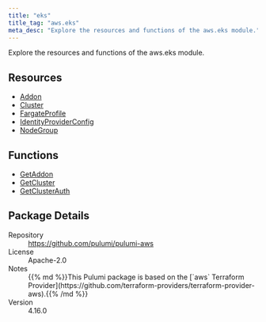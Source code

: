 ```yaml
---
title: "eks"
title_tag: "aws.eks"
meta_desc: "Explore the resources and functions of the aws.eks module."
---
```


<!-- WARNING: this file was generated by Pulumi Docs Generator. -->
<!-- Do not edit by hand unless you're certain you know what you are doing! -->

Explore the resources and functions of the aws.eks module.

<h2 id="resources">Resources</h2>
<ul class="api">
    <li><a href="addon" title="Addon"><span class="symbol resource"></span>Addon</a></li>
    <li><a href="cluster" title="Cluster"><span class="symbol resource"></span>Cluster</a></li>
    <li><a href="fargateprofile" title="FargateProfile"><span class="symbol resource"></span>FargateProfile</a></li>
    <li><a href="identityproviderconfig" title="IdentityProviderConfig"><span class="symbol resource"></span>IdentityProviderConfig</a></li>
    <li><a href="nodegroup" title="NodeGroup"><span class="symbol resource"></span>NodeGroup</a></li>
</ul>

<h2 id="functions">Functions</h2>
<ul class="api">
    <li><a href="getaddon" title="GetAddon"><span class="symbol function"></span>GetAddon</a></li>
    <li><a href="getcluster" title="GetCluster"><span class="symbol function"></span>GetCluster</a></li>
    <li><a href="getclusterauth" title="GetClusterAuth"><span class="symbol function"></span>GetClusterAuth</a></li>
</ul>

<h2 id="package-details">Package Details</h2>
<dl class="package-details">
	<dt>Repository</dt>
	<dd><a href="https://github.com/pulumi/pulumi-aws">https://github.com/pulumi/pulumi-aws</a></dd>
	<dt>License</dt>
	<dd>Apache-2.0</dd>
	<dt>Notes</dt>
	<dd>{{% md %}}This Pulumi package is based on the [`aws` Terraform Provider](https://github.com/terraform-providers/terraform-provider-aws).{{% /md %}}</dd>
	<dt>Version</dt>
	<dd>4.16.0</dd>
</dl>

